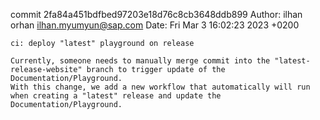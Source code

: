 commit 2fa84a451bdfbed97203e18d76c8cb3648ddb899
Author: ilhan orhan <ilhan.myumyun@sap.com>
Date:   Fri Mar 3 16:02:23 2023 +0200

    ci: deploy "latest" playground on release
    
    Currently, someone needs to manually merge commit into the "latest-release-website" branch to trigger update of the  Documentation/Playground.
    With this change, we add a new workflow that automatically will run when creating a "latest" release and update the Documentation/Playground.
